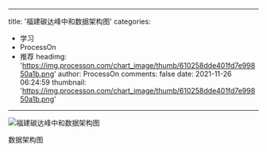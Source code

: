 
---
title: '福建碳达峰中和数据架构图'
categories: 
 - 学习
 - ProcessOn
 - 推荐
headimg: 'https://img.processon.com/chart_image/thumb/610258dde401fd7e99850a1b.png'
author: ProcessOn
comments: false
date: 2021-11-26 06:24:59
thumbnail: 'https://img.processon.com/chart_image/thumb/610258dde401fd7e99850a1b.png'
---

<div>   
<img class="thumb" alt="福建碳达峰中和数据架构图" src="https://img.processon.com/chart_image/thumb/610258dde401fd7e99850a1b.png" referrerpolicy="no-referrer">
<p>数据架构图</p>  
</div>
            